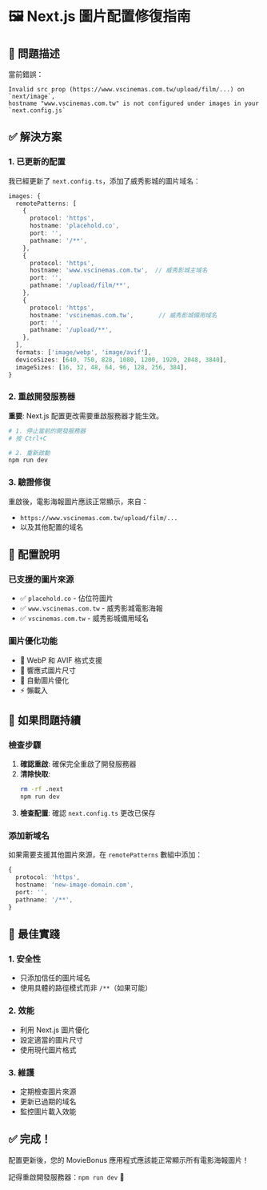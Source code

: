 # 🖼️ Next.js 圖片配置修復指南

## 🔧 問題描述

當前錯誤：
```
Invalid src prop (https://www.vscinemas.com.tw/upload/film/...) on `next/image`, 
hostname "www.vscinemas.com.tw" is not configured under images in your `next.config.js`
```

## ✅ 解決方案

### 1. 已更新的配置
我已經更新了 `next.config.ts`，添加了威秀影城的圖片域名：

```typescript
images: {
  remotePatterns: [
    {
      protocol: 'https',
      hostname: 'placehold.co',
      port: '',
      pathname: '/**',
    },
    {
      protocol: 'https',
      hostname: 'www.vscinemas.com.tw',  // 威秀影城主域名
      port: '',
      pathname: '/upload/film/**',
    },
    {
      protocol: 'https',
      hostname: 'vscinemas.com.tw',       // 威秀影城備用域名
      port: '',
      pathname: '/upload/**',
    },
  ],
  formats: ['image/webp', 'image/avif'],
  deviceSizes: [640, 750, 828, 1080, 1200, 1920, 2048, 3840],
  imageSizes: [16, 32, 48, 64, 96, 128, 256, 384],
}
```

### 2. 重啟開發服務器

**重要**: Next.js 配置更改需要重啟服務器才能生效。

```bash
# 1. 停止當前的開發服務器
# 按 Ctrl+C

# 2. 重新啟動
npm run dev
```

### 3. 驗證修復

重啟後，電影海報圖片應該正常顯示，來自：
- `https://www.vscinemas.com.tw/upload/film/...`
- 以及其他配置的域名

## 🎯 配置說明

### 已支援的圖片來源
- ✅ `placehold.co` - 佔位符圖片
- ✅ `www.vscinemas.com.tw` - 威秀影城電影海報
- ✅ `vscinemas.com.tw` - 威秀影城備用域名

### 圖片優化功能
- 🚀 WebP 和 AVIF 格式支援
- 📱 響應式圖片尺寸
- 🔄 自動圖片優化
- ⚡ 懶載入

## 🐛 如果問題持續

### 檢查步驟
1. **確認重啟**: 確保完全重啟了開發服務器
2. **清除快取**: 
   ```bash
   rm -rf .next
   npm run dev
   ```
3. **檢查配置**: 確認 `next.config.ts` 更改已保存

### 添加新域名
如果需要支援其他圖片來源，在 `remotePatterns` 數組中添加：

```typescript
{
  protocol: 'https',
  hostname: 'new-image-domain.com',
  port: '',
  pathname: '/**',
}
```

## 📝 最佳實踐

### 1. 安全性
- 只添加信任的圖片域名
- 使用具體的路徑模式而非 `/**`（如果可能）

### 2. 效能
- 利用 Next.js 圖片優化
- 設定適當的圖片尺寸
- 使用現代圖片格式

### 3. 維護
- 定期檢查圖片來源
- 更新已過期的域名
- 監控圖片載入效能

## ✅ 完成！

配置更新後，您的 MovieBonus 應用程式應該能正常顯示所有電影海報圖片！

記得重啟開發服務器：`npm run dev` 🎉